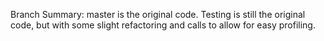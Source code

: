 Branch Summary:
master is the original code.
Testing is still the original code, but with some slight refactoring and calls to allow for easy profiling.
